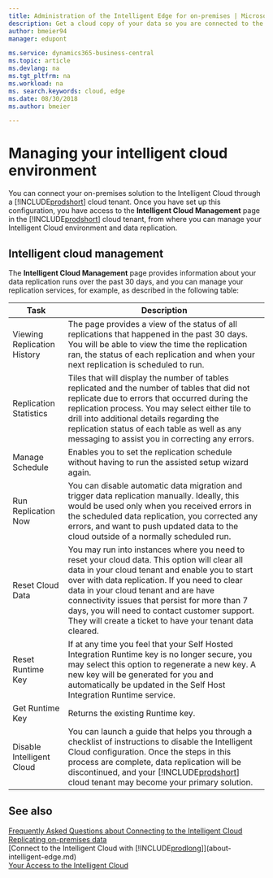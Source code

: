 ```yaml
---
title: Administration of the Intelligent Edge for on-premises | Microsoft Docs
description: Get a cloud copy of your data so you are connected to the intelligent cloud also when you have an on-premises solution based on Business Central, Dynamics GP, Dynamics SL, or Dynamics NAV.
author: bmeier94
manager: edupont

ms.service: dynamics365-business-central
ms.topic: article
ms.devlang: na
ms.tgt_pltfrm: na
ms.workload: na
ms. search.keywords: cloud, edge
ms.date: 08/30/2018
ms.author: bmeier

---
```


# Managing your intelligent cloud environment

You can connect your on-premises solution to the Intelligent Cloud through a [!INCLUDE[prodshort](../developer/includes/prodshort.md)] cloud tenant. Once you have set up this configuration, you have access to the **Intelligent Cloud Management** page in the [!INCLUDE[prodshort](../developer/includes/prodshort.md)] cloud tenant, from where you can manage your Intelligent Cloud environment and data replication.  

## Intelligent cloud management

The **Intelligent Cloud Management** page provides information about your data replication runs over the past 30 days, and you can manage your replication services, for example, as described in the following table:  

|Task   |Description|
|---------|---------|
|Viewing Replication History    |The page provides a view of the status of all replications that happened in the past 30 days. You will be able to view the time the replication ran, the status of each replication and when your next replication is scheduled to run.|
|Replication Statistics    |Tiles that will display the number of tables replicated and the number of tables that did not replicate due to errors that occurred during the replication process. You may select either tile to drill into additional details regarding the replication status of each table as well as any messaging to assist you in correcting any errors.|
|Manage Schedule     |Enables you to set the replication schedule without having to run the assisted setup wizard again.|
|Run Replication Now    |You can disable automatic data migration and trigger data replication manually. Ideally, this would be used only when you received errors in the scheduled data replication, you corrected any errors, and want to push updated data to the cloud outside of a normally scheduled run. |
|Reset Cloud Data   |You may run into instances where you need to reset your cloud data. This option will clear all data in your cloud tenant and enable you to start over with data replication. If you need to clear data in your cloud tenant and are have connectivity issues that persist for more than 7 days, you will need to contact customer support. They will create a ticket to have your tenant data cleared. |
|Reset Runtime Key    |If at any time you feel that your Self Hosted Integration Runtime key is no longer secure, you may select this option to regenerate a new key. A new key will be generated for you and automatically be updated in the Self Host Integration Runtime service.|
|Get Runtime Key    |Returns the existing Runtime key.|
|Disable Intelligent Cloud    |You can launch a guide that helps you through a checklist of instructions to disable the Intelligent Cloud configuration. Once the steps in this process are complete, data replication will be discontinued, and your [!INCLUDE[prodshort](../developer/includes/prodshort.md)] cloud tenant may become your primary solution.|

## See also

[Frequently Asked Questions about Connecting to the Intelligent Cloud](faq-intelligent-cloud.md)  
[Replicating on-premises data](data-replication-intelligent-cloud.md)  
[Connect to the Intelligent Cloud with [!INCLUDE[prodlong](../developer/includes/prodlong.md)]](about-intelligent-edge.md)  
[Your Access to the Intelligent Cloud](/dynamics365/business-central/about-intelligent-cloud)
